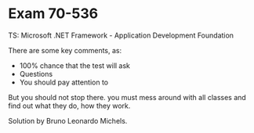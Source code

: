 Exam 70-536
===========

TS: Microsoft .NET Framework - Application Development Foundation


There are some key comments, as:
- 100% chance that the test will ask
- Questions
- You should pay attention to

But you should not stop there. you must mess around with all classes and find out what they do, how they work.


Solution by Bruno Leonardo Michels.